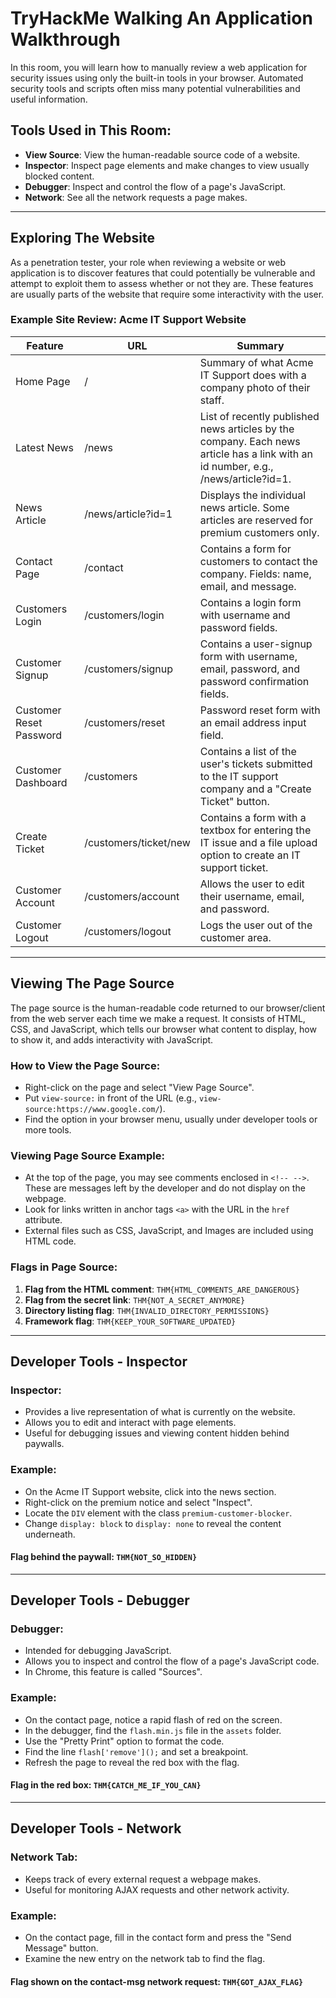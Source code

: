 # TryHackMe Walking An Application Walkthrough

In this room, you will learn how to manually review a web application for security issues using only the built-in tools in your browser. Automated security tools and scripts often miss many potential vulnerabilities and useful information.

## Tools Used in This Room:
- **View Source**: View the human-readable source code of a website.
- **Inspector**: Inspect page elements and make changes to view usually blocked content.
- **Debugger**: Inspect and control the flow of a page's JavaScript.
- **Network**: See all the network requests a page makes.

---

## Exploring The Website

As a penetration tester, your role when reviewing a website or web application is to discover features that could potentially be vulnerable and attempt to exploit them to assess whether or not they are. These features are usually parts of the website that require some interactivity with the user.

### Example Site Review: Acme IT Support Website

| Feature                | URL                    | Summary                                                                 |
|------------------------|------------------------|-------------------------------------------------------------------------|
| Home Page              | /                      | Summary of what Acme IT Support does with a company photo of their staff.|
| Latest News            | /news                  | List of recently published news articles by the company. Each news article has a link with an id number, e.g., /news/article?id=1.|
| News Article           | /news/article?id=1     | Displays the individual news article. Some articles are reserved for premium customers only.|
| Contact Page           | /contact               | Contains a form for customers to contact the company. Fields: name, email, and message.|
| Customers Login        | /customers/login       | Contains a login form with username and password fields.                |
| Customer Signup        | /customers/signup      | Contains a user-signup form with username, email, password, and password confirmation fields.|
| Customer Reset Password| /customers/reset       | Password reset form with an email address input field.                  |
| Customer Dashboard     | /customers             | Contains a list of the user's tickets submitted to the IT support company and a "Create Ticket" button.|
| Create Ticket          | /customers/ticket/new  | Contains a form with a textbox for entering the IT issue and a file upload option to create an IT support ticket.|
| Customer Account       | /customers/account     | Allows the user to edit their username, email, and password.            |
| Customer Logout        | /customers/logout      | Logs the user out of the customer area.                                 |

---

## Viewing The Page Source

The page source is the human-readable code returned to our browser/client from the web server each time we make a request. It consists of HTML, CSS, and JavaScript, which tells our browser what content to display, how to show it, and adds interactivity with JavaScript.

### How to View the Page Source:
- Right-click on the page and select "View Page Source".
- Put `view-source:` in front of the URL (e.g., `view-source:https://www.google.com/`).
- Find the option in your browser menu, usually under developer tools or more tools.

### Viewing Page Source Example:
- At the top of the page, you may see comments enclosed in `<!-- -->`. These are messages left by the developer and do not display on the webpage.
- Look for links written in anchor tags `<a>` with the URL in the `href` attribute.
- External files such as CSS, JavaScript, and Images are included using HTML code.

### Flags in Page Source:
1. **Flag from the HTML comment**: `THM{HTML_COMMENTS_ARE_DANGEROUS}`
2. **Flag from the secret link**: `THM{NOT_A_SECRET_ANYMORE}`
3. **Directory listing flag**: `THM{INVALID_DIRECTORY_PERMISSIONS}`
4. **Framework flag**: `THM{KEEP_YOUR_SOFTWARE_UPDATED}`

---

## Developer Tools - Inspector

### Inspector:
- Provides a live representation of what is currently on the website.
- Allows you to edit and interact with page elements.
- Useful for debugging issues and viewing content hidden behind paywalls.

### Example:
- On the Acme IT Support website, click into the news section.
- Right-click on the premium notice and select "Inspect".
- Locate the `DIV` element with the class `premium-customer-blocker`.
- Change `display: block` to `display: none` to reveal the content underneath.

#### Flag behind the paywall: `THM{NOT_SO_HIDDEN}`

---

## Developer Tools - Debugger

### Debugger:
- Intended for debugging JavaScript.
- Allows you to inspect and control the flow of a page's JavaScript code.
- In Chrome, this feature is called "Sources".

### Example:
- On the contact page, notice a rapid flash of red on the screen.
- In the debugger, find the `flash.min.js` file in the `assets` folder.
- Use the "Pretty Print" option to format the code.
- Find the line `flash['remove']();` and set a breakpoint.
- Refresh the page to reveal the red box with the flag.

#### Flag in the red box: `THM{CATCH_ME_IF_YOU_CAN}`

---

## Developer Tools - Network

### Network Tab:
- Keeps track of every external request a webpage makes.
- Useful for monitoring AJAX requests and other network activity.

### Example:
- On the contact page, fill in the contact form and press the "Send Message" button.
- Examine the new entry on the network tab to find the flag.

#### Flag shown on the contact-msg network request: `THM{GOT_AJAX_FLAG}`

